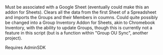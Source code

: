 Must be associated with a Google Sheet (eventually could make this an addon for Sheets).
Clears all the data from the first Sheet of a Spreadsheet and imports the Groups and their Members in coumns.  Could quite possibly be changed into a Group Inventory Addon for Sheets, akin to Chromebook Inventory, with the ability to update Groups, though this is currently not a feature in this script (but is a function within "Group OU Sync", another project).  

Requires AdminSDK
